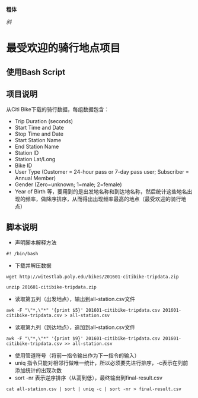**粗体**

_斜_
# 最受欢迎的骑行地点项目
## 使用Bash Script
## 项目说明
从Citi Bike下载的骑行数据，每组数据包含：
* Trip Duration (seconds)
* Start Time and Date
* Stop Time and Date
* Start Station Name
* End Station Name
* Station ID
* Station Lat/Long
* Bike ID
* User Type (Customer = 24-hour pass or 7-day pass user; Subscriber = Annual Member)
* Gender (Zero=unknown; 1=male; 2=female)
* Year of Birth
等，要用到的是出发地名称和到达地名称，然后统计这些地名出现的频率，做降序排序，从而得出出现频率最高的地点（最受欢迎的骑行地点）

## 脚本说明
* 声明脚本解释方法
``` 
#! /bin/bash 
```
* 下载并解压数据
```
wget http://witestlab.poly.edu/bikes/201601-citibike-tripdata.zip 
```

` unzip 201601-citibike-tripdata.zip `
* 读取第五列（出发地点），输出到all-station.csv文件

` awk -F "\"*,\"*" '{print $5}' 201601-citibike-tripdata.csv 201601-citibike-tripdata.csv > all-station.csv `
* 读取第九列（到达地点），追加到all-station.csv文件

` awk -F "\"*,\"*" '{print $9}' 201601-citibike-tripdata.csv 201601-citibike-tripdata.csv >> all-station.csv `
* 使用管道符号（将前一指令输出作为下一指令的输入）
* uniq 指令只能对相邻行做唯一统计，所以必须要先进行排序，-c表示在列前添加统计的出现次数
* sort -nr 表示逆序排序（从高到低），最终输出到final-result.csv

` cat all-station.csv | sort | uniq -c | sort -nr > final-result.csv `

